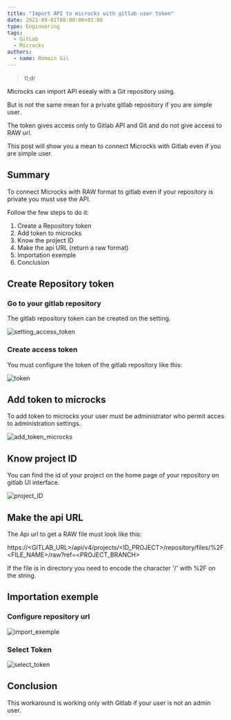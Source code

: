 ```yaml
---
title: "Import API to microcks with gitlab user token"
date: 2021-09-01T06:00:00+01:00
type: Engineering
tags:
  - GitLab
  - Microcks
authors:
  - name: Romain Gil
---
```


> tl;dr

Microcks can import API esealy with a Git repository using. 

But is not the same mean for a private gitlab repository if you are simple user.

The token gives access only to Gitlab API and Git and do not give access to RAW url.

This post will show you a mean to connect Microcks with Gitlab even if you are simple user.

## Summary

To connect Microcks with RAW format to gitlab even if your repository is private you must use the API.

Follow the few steps to do it:

1. Create a Repository token
2. Add token to microcks
3. Know the project ID
4. Make the api URL (return a raw format)
5. Importation exemple
6. Conclusion

## Create Repository token


### Go to your gitlab repository

The gitlab repository token can be created on the setting.

![setting_access_token](/images/blog/import-api-with-gitlab-private-repo-setting_access_token.jpg)

### Create access token

You must configure the token of the gitlab repository like this:

![token](/images/blog/import-api-with-gitlab-private-repo-token.jpg)

## Add token to microcks

To add token to microcks your user must be administrator who permit acces to administration settings.

![add_token_microcks](/images/blog/import-api-with-gitlab-private-repo-add_token_microcks.jpg)

## Know project ID 

You can find the id of your project on the home page of your repository on gitlab UI interface.

![project_ID](/images/blog/import-api-with-gitlab-private-repo-project_ID.jpg)

## Make the api URL

The Api url to get a RAW file must look like this:

https://<GITLAB_URL>/api/v4/projects/<ID_PROJECT>/repository/files/<PATH>%2F<FILE_NAME>/raw?ref=<PROJECT_BRANCH>

If the file is in directory you need to encode the character '/' with %2F on the <PATH> string.

## Importation exemple

### Configure repository url

![import_exemple](/images/blog/import-api-with-gitlab-private-repo-import_exemple.jpg)

### Select Token

![select_token](/images/blog/import-api-with-gitlab-private-repo-select_token.jpg)

## Conclusion

This workaround is working only with Gitlab if your user is not an admin user.

